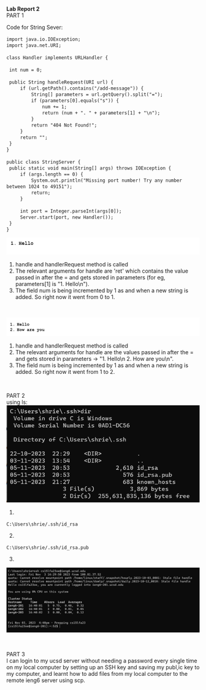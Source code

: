 **Lab Report 2** <br>
PART 1 <br>

   
   Code for String Sever: <br>
   ~~~
import java.io.IOException;
import java.net.URI;

class Handler implements URLHandler {

    int num = 0;

    public String handleRequest(URI url) {
        if (url.getPath().contains("/add-message")) {
            String[] parameters = url.getQuery().split("=");
            if (parameters[0].equals("s")) {
                num += 1;
                return (num + ". " + parameters[1] + "\n");
            }
            return "404 Not Found!";
        }
        return "";
    }
}

public class StringServer {
    public static void main(String[] args) throws IOException {
        if (args.length == 0) {
            System.out.println("Missing port number! Try any number between 1024 to 49151");
            return;
        }

        int port = Integer.parseInt(args[0]);
        Server.start(port, new Handler());
    }
}

   ~~~
![Image](ss1.png) <br>

   1. handle and handlerRequest method is called <br>
   2. The relevant arguments for handle are 'ret' which contains the value passed in after the = and gets stored in parameters (for eg, parameters[1] is "1. Hello\n").<br>
   3. The field num is being incremented by 1 as and when a new string is added. So right now it went from 0 to 1. <br>
<br>

![Image](ss2.png) <br>


   1. handle and handlerRequest method is called <br>
   2. The relevant arguments for handle are the values passed in after the = and gets stored in parameters -> "1. Hello\n 2. How are you\n".<br>
   3. The field num is being incremented by 1 as and when a new string is added. So right now it went from 1 to 2. <br>
<br>


PART 2 <br>
using ls: <br>
![Image](ls2.png) <br>

1. 
~~~
C:\Users\shrie/.ssh/id_rsa
~~~

2.
~~~
C:\Users\shrie/.ssh/id_rsa.pub
~~~

3. 
![Image](q3lab2.png) <br>

<br>

PART 3 <br>
I can login to my ucsd server without needing a password every single time on my local computer by setting up an SSH key and saving my publ,ic key to my computer, and learnt how to add files from my local computer to the remote ieng6 server using scp.
<br>

